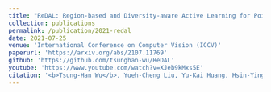 ```yaml
---
title: "ReDAL: Region-based and Diversity-aware Active Learning for Point Cloud Semantic Segmentation"
collection: publications
permalink: /publication/2021-redal
date: 2021-07-25
venue: 'International Conference on Computer Vision (ICCV)'
paperurl: 'https://arxiv.org/abs/2107.11769'
github: 'https://github.com/tsunghan-wu/ReDAL'
youtube: 'https://www.youtube.com/watch?v=XJeb9kMxs5E'
citation: '<b>Tsung-Han Wu</b>, Yueh-Cheng Liu, Yu-Kai Huang, Hsin-Ying Lee, Hung-Ting Su, Ping-Chia Huang, Winston H. Hsu. <br> <b><i>ICCV 2021</i></b>'
---
```

